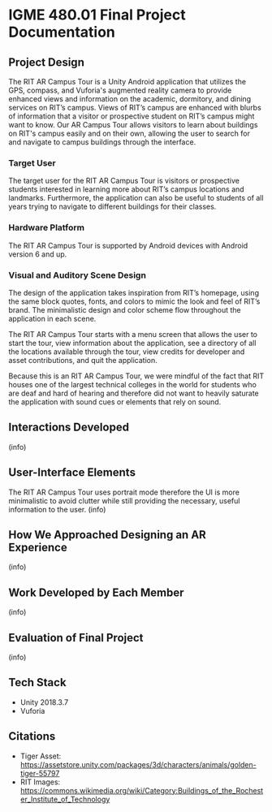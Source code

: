 # IGME 480.01 Final Project Documentation 
## Project Design
The RIT AR Campus Tour is a Unity Android application that utilizes the GPS, compass, and Vuforia's augmented reality camera to provide enhanced views and information on the academic, dormitory, and dining services on RIT’s campus. Views of RIT’s campus are enhanced with blurbs of information that a visitor or prospective student on RIT’s campus might want to know. Our AR Campus Tour allows visitors to learn about buildings on RIT's campus easily and on their own, allowing the user to search for and navigate to campus buildings through the interface.

### Target User
The target user for the RIT AR Campus Tour is visitors or prospective students interested in learning more about RIT’s campus locations and landmarks. Furthermore, the application can also be useful to students of all years trying to navigate to different buildings for their classes.

### Hardware Platform
The RIT AR Campus Tour is supported by Android devices with Android version 6 and up.

### Visual and Auditory Scene Design
The design of the application takes inspiration from RIT’s homepage, using the same block quotes, fonts, and colors to mimic the look and feel of RIT’s brand. The minimalistic design and color scheme flow throughout the application in each scene.

The RIT AR Campus Tour starts with a menu screen that allows the user to start the tour, view information about the application, see a directory of all the locations available through the tour, view credits for developer and asset contributions, and quit the application. 

Because this is an RIT AR Campus Tour, we were mindful of the fact that RIT houses one of the largest technical colleges in the world for students who are deaf and hard of hearing and therefore did not want to heavily saturate the application with sound cues or elements that rely on sound.

## Interactions Developed
(info)

## User-Interface Elements
The RIT AR Campus Tour uses portrait mode therefore the UI is more minimalistic to avoid clutter while still providing the necessary, useful information to the user.
(info)

## How We Approached Designing an AR Experience
(info)

## Work Developed by Each Member
(info)

## Evaluation of Final Project
(info)

## Tech Stack
- Unity 2018.3.7
- Vuforia

## Citations
- Tiger Asset: https://assetstore.unity.com/packages/3d/characters/animals/golden-tiger-55797
- RIT Images: https://commons.wikimedia.org/wiki/Category:Buildings_of_the_Rochester_Institute_of_Technology

